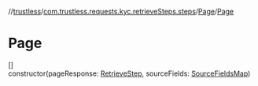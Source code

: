 //[trustless](../../../index.md)/[com.trustless.requests.kyc.retrieveSteps.steps](../index.md)/[Page](index.md)/[Page](-page.md)

# Page

[]\
constructor(pageResponse: [RetrieveStep](../../com.trustless.requests.kyc.retrieveSteps/-retrieve-step/index.md), sourceFields: [SourceFieldsMap](../-source-fields-map/index.md))
